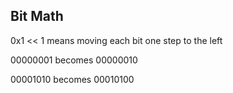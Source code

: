 ## Bit Math

0x1 << 1
means moving each bit one step to the left

00000001 becomes 00000010

00001010 becomes 00010100

